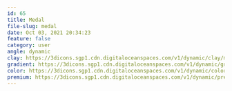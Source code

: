 ```yaml
---
id: 65
title: Medal
file-slug: medal
date: Oct 03, 2021 20:34:23
feature: false
category: user
angle: dynamic
clay: https://3dicons.sgp1.cdn.digitaloceanspaces.com/v1/dynamic/clay/medal-dynamic-clay.png
gradient: https://3dicons.sgp1.cdn.digitaloceanspaces.com/v1/dynamic/gradient/medal-dynamic-gradient.png
color: https://3dicons.sgp1.cdn.digitaloceanspaces.com/v1/dynamic/color/medal-dynamic-color.png
premium: https://3dicons.sgp1.cdn.digitaloceanspaces.com/v1/dynamic/premium/medal-dynamic-premium.png
---
```

